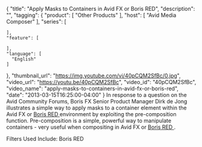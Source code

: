 {
  "title": "Apply Masks to Containers in Avid FX or Boris RED",
  "description": "",
  "tagging": {
    "product": [
      "Other Products"
    ],
    "host": [
      "Avid Media Composer"
    ],
    "series": [

    ],
    "feature": [

    ],
    "language": [
      "English"
    ]
  },
  "thumbnail_url": "https://img.youtube.com/vi/40pCQM2SfBc/0.jpg",
  "video_url": "https://youtu.be/40pCQM2SfBc",
  "video_id": "40pCQM2SfBc",
  "video_name": "apply-masks-to-containers-in-avid-fx-or-boris-red",
  "date": "2013-03-15T16:25:00-04:00"
}
In response to a question on the Avid Community Forums, Boris FX Senior Product Manager Dirk de Jong illustrates a simple way to apply masks to a container element within the Avid FX or [ Boris RED ](/products/red/) environment by exploiting the pre-composition function. Pre-composition is a simple, powerful way to manipulate containers - very useful when compositing in Avid FX or [ Boris RED ](/products/red/) .

Filters Used Include: Boris RED
